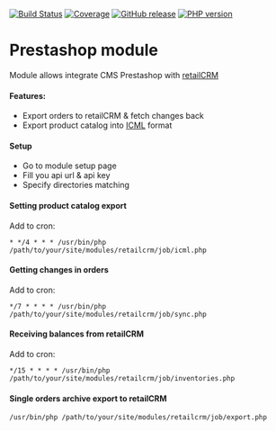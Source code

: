 [![Build Status](https://img.shields.io/travis/retailcrm/prestashop-module/master.svg?style=flat-square)](https://travis-ci.org/retailcrm/prestashop-module)
[![Coverage](https://img.shields.io/codecov/c/gh/retailcrm/prestashop-module/master.svg?style=flat-square)](https://codecov.io/gh/retailcrm/prestashop-module)
[![GitHub release](https://img.shields.io/github/release/retailcrm/prestashop-module.svg?style=flat-square)](https://github.com/retailcrm/prestashop-module/releases)
[![PHP version](https://img.shields.io/badge/PHP->=5.3-blue.svg?style=flat-square)](https://php.net/)

Prestashop module
=================

Module allows integrate CMS Prestashop with [retailCRM](http://www.retailcrm.pro)

#### Features:

* Export orders to retailCRM & fetch changes back
* Export product catalog into [ICML](http://www.retailcrm.pro/docs/Developers/ICML) format

#### Setup

* Go to module setup page
* Fill you api url & api key
* Specify directories matching

#### Setting product catalog export

Add to cron:

```
* */4 * * * /usr/bin/php /path/to/your/site/modules/retailcrm/job/icml.php
```

#### Getting changes in orders

Add to cron:

```
*/7 * * * * /usr/bin/php /path/to/your/site/modules/retailcrm/job/sync.php
```

#### Receiving balances from retailCRM

Add to cron:

```
*/15 * * * * /usr/bin/php /path/to/your/site/modules/retailcrm/job/inventories.php
```

#### Single orders archive export to retailCRM

```
/usr/bin/php /path/to/your/site/modules/retailcrm/job/export.php
```
